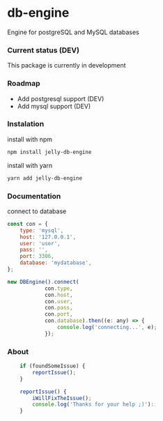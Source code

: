 # db-engine
Engine for postgreSQL and MySQL databases

### Current status (DEV)

This package is currently in development

### Roadmap
* Add postgresql support (DEV)
* Add mysql support (DEV)

### Instalation

install with npm
```bash
npm install jelly-db-engine
```

install with yarn
```bash
yarn add jelly-db-engine
```

### Documentation

connect to database

```javascript
const con = {
    type: 'mysql',
    host: '127.0.0.1',
    user: 'user',
    pass: '',
    port: 3306,
    database: 'mydatabase',
};

new DBEngine().connect(
            con.type,
            con.host,
            con.user,
            con.pass,
            con.port,
            con.database).then((e: any) => {
                console.log('connecting...', e);
            });
```


### About

```javascript
    if (foundSomeIssue) {
        reportIssue();
    }

    reportIssue() {
        iWillFixTheIssue();
        console.log('Thanks for your help ;)'):
    }
```
